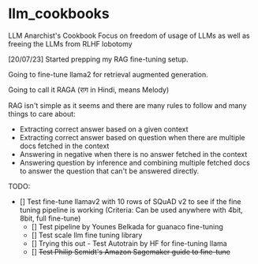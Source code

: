 # llm_cookbooks
LLM Anarchist's Cookbook
Focus on freedom of usage of LLMs as well as freeing the LLMs from RLHF lobotomy

[20/07/23]
Started prepping my RAG fine-tuning setup.

Going to fine-tune llama2 for retrieval augmented generation.

Going to call it RAGA (राग in Hindi, means Melody) 

RAG isn't simple as it seems and there are many rules to follow and many things to care about:
* Extracting correct answer based on a given context
* Extracting correct answer based on question when there are multiple docs fetched in the context
* Answering in negative when there is no answer fetched in the context
* Answering question by inference and combining multiple fetched docs to answer the question that can't be answered directly.

TODO:
- [] Test fine-tune llamav2 with 10 rows of SQuAD v2 to see if the fine tuning pipeline is working (Criteria: Can be used anywhere with 4bit, 8bit, full fine-tune)
    - [] Test pipeline by Younes Belkada for guanaco fine-tuning
    - [] Test scale llm fine tuning library
    - [] Trying this out - Test Autotrain by HF for fine-tuning llama
    - [] ~~Test Philip Scmidt's Amazon Sagemaker guide to fine-tune~~